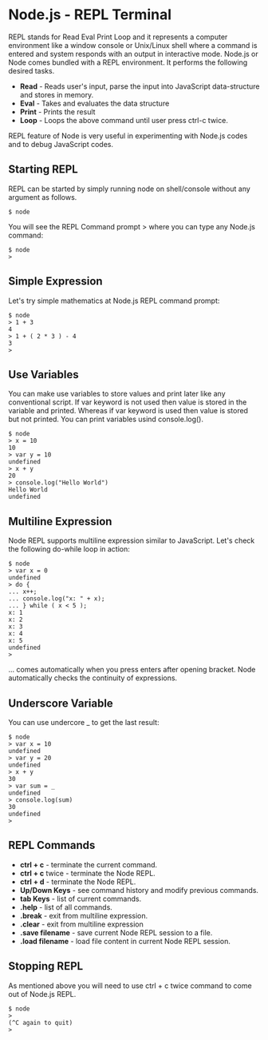 # Node.js - REPL Terminal

REPL stands for Read Eval Print Loop and it represents a computer environment like a window console or Unix/Linux shell where a command is entered and system responds with an output in interactive mode. Node.js or Node comes bundled with a REPL environment. It performs the following desired tasks.

- **Read** - Reads user's input, parse the input into JavaScript data-structure and stores in memory.
- **Eval** - Takes and evaluates the data structure
- **Print** - Prints the result
- **Loop** - Loops the above command until user press ctrl-c twice.

REPL feature of Node is very useful in experimenting with Node.js codes and to debug JavaScript codes.

## Starting REPL
REPL can be started by simply running node on shell/console without any argument as follows.

```
$ node
```

You will see the REPL Command prompt > where you can type any Node.js command:
```
$ node
>
```

## Simple Expression
Let's try simple mathematics at Node.js REPL command prompt:

```
$ node
> 1 + 3
4
> 1 + ( 2 * 3 ) - 4
3
>
```

## Use Variables
You can make use variables to store values and print later like any conventional script. If var keyword is not used then value is stored in the variable and printed. Whereas if var keyword is used then value is stored but not printed. You can print variables usind console.log().
```
$ node
> x = 10
10
> var y = 10
undefined
> x + y
20
> console.log("Hello World")
Hello World
undefined
```
## Multiline Expression
Node REPL supports multiline expression similar to JavaScript. Let's check the following do-while loop in action:

```
$ node
> var x = 0
undefined
> do {
... x++;
... console.log("x: " + x);
... } while ( x < 5 );
x: 1
x: 2
x: 3
x: 4
x: 5
undefined
>
```
... comes automatically when you press enters after opening bracket. Node automatically checks the continuity of expressions.


## Underscore Variable
You can use undercore _ to get the last result:
```
$ node
> var x = 10
undefined
> var y = 20
undefined
> x + y
30
> var sum = _
undefined
> console.log(sum)
30
undefined
>
```

## REPL Commands
- **ctrl + c** - terminate the current command.
- **ctrl + c** twice - terminate the Node REPL.
- **ctrl + d** - terminate the Node REPL.
- **Up/Down Keys** - see command history and modify previous commands.
- **tab Keys** - list of current commands.
- **.help** - list of all commands.
- **.break** - exit from multiline expression.
- **.clear** - exit from multiline expression
- **.save filename** - save current Node REPL session to a file.
- **.load filename** - load file content in current Node REPL session.

## Stopping REPL
As mentioned above you will need to use ctrl + c twice command to come out of Node.js REPL.
```
$ node
>
(^C again to quit)
>
```
